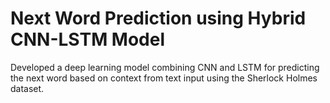 # Next Word Prediction using Hybrid CNN-LSTM Model
 Developed a deep learning model combining CNN and LSTM for predicting the next word based on context from text
 input using the Sherlock Holmes dataset.
